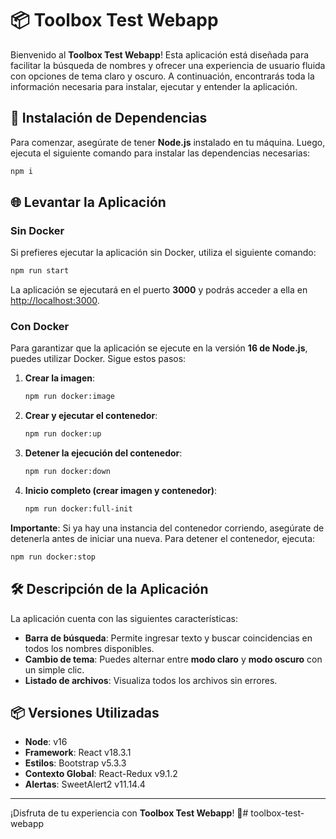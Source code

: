 # 📦 Toolbox Test Webapp

Bienvenido al **Toolbox Test Webapp**! Esta aplicación está diseñada para facilitar la búsqueda de nombres y ofrecer una experiencia de usuario fluida con opciones de tema claro y oscuro. A continuación, encontrarás toda la información necesaria para instalar, ejecutar y entender la aplicación.

## 🚀 Instalación de Dependencias

Para comenzar, asegúrate de tener **Node.js** instalado en tu máquina. Luego, ejecuta el siguiente comando para instalar las dependencias necesarias:

```bash
npm i
```

## 🌐 Levantar la Aplicación

### Sin Docker

Si prefieres ejecutar la aplicación sin Docker, utiliza el siguiente comando:

```bash
npm run start
```

La aplicación se ejecutará en el puerto **3000** y podrás acceder a ella en [http://localhost:3000](http://localhost:3000).

### Con Docker

Para garantizar que la aplicación se ejecute en la versión **16 de Node.js**, puedes utilizar Docker. Sigue estos pasos:

1. **Crear la imagen**:
   ```bash
   npm run docker:image
   ```

2. **Crear y ejecutar el contenedor**:
   ```bash
   npm run docker:up
   ```

3. **Detener la ejecución del contenedor**:
   ```bash
   npm run docker:down
   ```

4. **Inicio completo (crear imagen y contenedor)**:
   ```bash
   npm run docker:full-init
   ```

**Importante**: Si ya hay una instancia del contenedor corriendo, asegúrate de detenerla antes de iniciar una nueva. Para detener el contenedor, ejecuta:

```bash
npm run docker:stop
```

## 🛠️ Descripción de la Aplicación

La aplicación cuenta con las siguientes características:

- **Barra de búsqueda**: Permite ingresar texto y buscar coincidencias en todos los nombres disponibles.
- **Cambio de tema**: Puedes alternar entre **modo claro** y **modo oscuro** con un simple clic.
- **Listado de archivos**: Visualiza todos los archivos sin errores.

## 📦 Versiones Utilizadas

- **Node**: v16
- **Framework**: React v18.3.1
- **Estilos**: Bootstrap v5.3.3
- **Contexto Global**: React-Redux v9.1.2
- **Alertas**: SweetAlert2 v11.14.4


---

¡Disfruta de tu experiencia con **Toolbox Test Webapp**! 🎉# toolbox-test-webapp
